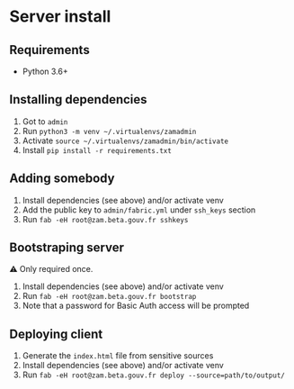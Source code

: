 # Server install

## Requirements

*   Python 3.6+

## Installing dependencies

1.  Got to `admin`
2.  Run `python3 -m venv ~/.virtualenvs/zamadmin`
3.  Activate `source ~/.virtualenvs/zamadmin/bin/activate`
4.  Install `pip install -r requirements.txt`

## Adding somebody

1.  Install dependencies (see above) and/or activate venv
2.  Add the public key to `admin/fabric.yml` under `ssh_keys` section
3.  Run `fab -eH root@zam.beta.gouv.fr sshkeys`

## Bootstraping server

⚠️ Only required once.

1.  Install dependencies (see above) and/or activate venv
2.  Run `fab -eH root@zam.beta.gouv.fr bootstrap`
3.  Note that a password for Basic Auth access will be prompted

## Deploying client

1.  Generate the `index.html` file from sensitive sources
2.  Install dependencies (see above) and/or activate venv
3.  Run `fab -eH root@zam.beta.gouv.fr deploy --source=path/to/output/`
